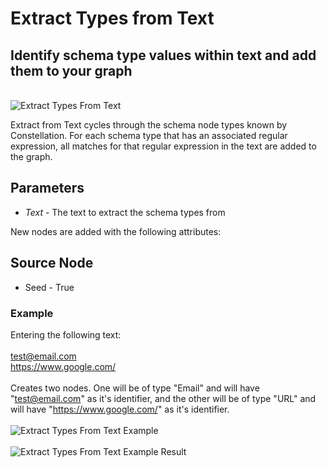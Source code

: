 # Extract Types from Text

## Identify schema type values within text and add them to your graph

<br />
<img src="../ext/docs/CoreDataAccessView/src/au/gov/asd/tac/constellation/views/dataaccess/resources/ExtractTypesFromText.png" alt="Extract Types From Text" />
<br />

Extract from Text cycles through the schema node types known by
Constellation. For each schema type that has an associated regular
expression, all matches for that regular expression in the text are
added to the graph.

## Parameters

-   *Text* - The text to extract the schema types from

New nodes are added with the following attributes:

## Source Node

-   Seed - True


### Example
Entering the following text:
<br />
<br />
test@email.com
<br />
https://www.google.com/
<br />
<br />
Creates two nodes. One will be of type "Email" and will have "test@email.com" as it's identifier, and the other will be of type "URL" and will have "https://www.google.com/" as it's identifier.
<br />
<br />
<img src="../ext/docs/CoreDataAccessView/src/au/gov/asd/tac/constellation/views/dataaccess/resources/ExtractTypesFromTextExample.png" alt="Extract Types From Text Example" />
<br />
<br />
<img src="../ext/docs/CoreDataAccessView/src/au/gov/asd/tac/constellation/views/dataaccess/resources/ExtractTypesFromTextExampleResult.png" alt="Extract Types From Text Example Result" />
<br />